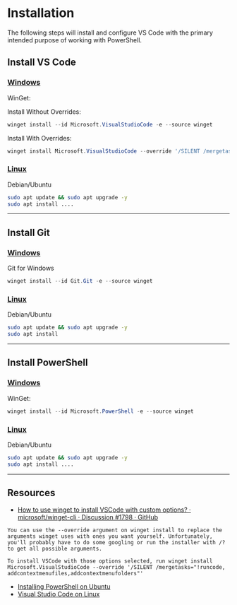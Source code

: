 # Installation

The following steps will install and configure VS Code with the primary intended purpose of working with PowerShell.

## Install VS Code

### [Windows](#tab/vscodewindows)

WinGet:

Install Without Overrides:

```powershell
winget install --id Microsoft.VisualStudioCode -e --source winget
```

Install With Overrides:

```powershell
winget install Microsoft.VisualStudioCode --override '/SILENT /mergetasks="!runcode,addcontextmenufiles,addcontextmenufolders"' 
```

### [Linux](#tab/vscodelinux)

Debian/Ubuntu

```bash
sudo apt update && sudo apt upgrade -y
sudo apt install ....
```

---

## Install Git

### [Windows](#tab/gitwindows)

Git for Windows

```powershell
winget install --id Git.Git -e --source winget
```

### [Linux](#tab/gitlinux)

Debian/Ubuntu

```bash
sudo apt update && sudo apt upgrade -y
sudo apt install 
```

---

## Install PowerShell

### [Windows](#tab/pwshwindows)

WinGet:

```powershell
winget install --id Microsoft.PowerShell -e --source winget
```

### [Linux](#tab/pwshlinux)

Debian/Ubuntu

```bash
sudo apt update && sudo apt upgrade -y
sudo apt install ....
```

---

## Resources

- [How to use winget to install VSCode with custom options? · microsoft/winget-cli · Discussion #1798 · GitHub](https://github.com/microsoft/winget-cli/discussions/1798)

```text
You can use the --override argument on winget install to replace the arguments winget uses with ones you want yourself. Unfortunately, you'll probably have to do some googling or run the installer with /? to get all possible arguments.

To install VSCode with those options selected, run winget install Microsoft.VisualStudioCode --override '/SILENT /mergetasks="!runcode,     addcontextmenufiles,addcontextmenufolders"'
```

- [Installing PowerShell on Ubuntu](https://learn.microsoft.com/en-us/powershell/scripting/install/install-ubuntu?view=powershell-7.5)
- [Visual Studio Code on Linux](https://code.visualstudio.com/docs/setup/linux)